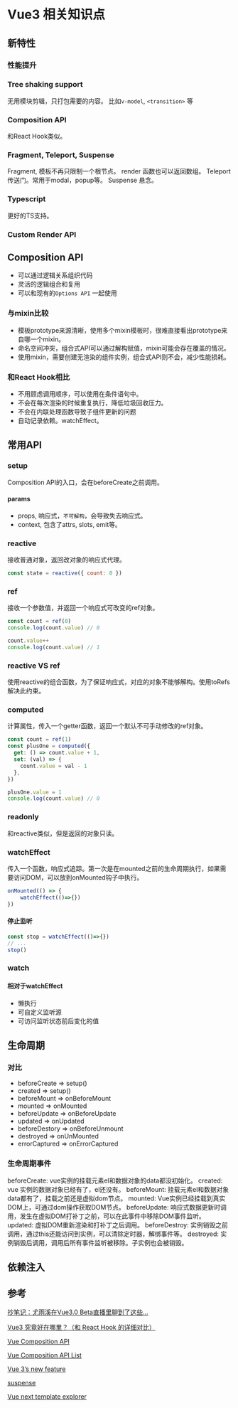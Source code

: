 # Vue3 相关知识点

## 新特性

### 性能提升

### Tree shaking support

无用模块剪辑，只打包需要的内容。
比如`v-model`, `<transition>` 等

### Composition API

和React Hook类似。

### Fragment, Teleport, Suspense

Fragment, 模板不再只限制一个根节点。
render 函数也可以返回数组。
Teleport 传送门。常用于modal，popup等。
Suspense 悬念。

### Typescript

更好的TS支持。

### Custom Render API

## Composition  API

- 可以通过逻辑关系组织代码
- 灵活的逻辑组合和复用
- 可以和现有的`Options API` 一起使用

### 与mixin比较

- 模板prototype来源清晰，使用多个mixin模板时，很难直接看出prototype来自哪一个mixin。
- 命名空间冲突，组合式API可以通过解构赋值，mixin可能会存在覆盖的情况。
- 使用mixin，需要创建无渲染的组件实例，组合式API则不会，减少性能损耗。

### 和React Hook相比

- 不用顾虑调用顺序，可以使用在条件语句中。
- 不会在每次渲染的时候重复执行，降低垃圾回收压力。
- 不会在内联处理函数导致子组件更新的问题
- 自动记录依赖。watchEffect。

## 常用API

### setup

Composition API的入口，会在beforeCreate之前调用。

#### params

- props, 响应式，`不可解构`，会导致失去响应式。
- context, 包含了attrs, slots, emit等。

### reactive

接收普通对象，返回改对象的响应式代理。

```js
const state = reactive({ count: 0 })
```

### ref

接收一个参数值，并返回一个响应式可改变的ref对象。

```js
const count = ref(0)
console.log(count.value) // 0

count.value++
console.log(count.value) // 1
```

### reactive VS ref

使用reactive的组合函数，为了保证响应式，对应的对象不能够解构。使用toRefs解决此约束。

### computed

计算属性，传入一个getter函数，返回一个默认不可手动修改的ref对象。

```js
const count = ref(1)
const plusOne = computed({
  get: () => count.value + 1,
  set: (val) => {
    count.value = val - 1
  },
})

plusOne.value = 1
console.log(count.value) // 0
```

### readonly

和reactive类似，但是返回的对象只读。

### watchEffect

传入一个函数，响应式追踪。第一次是在mounted之前的生命周期执行，如果需要访问DOM，可以放到onMounted钩子中执行。

```js
onMounted(() => {
    watchEffect(()=>{})
})
```

#### 停止监听

```js
const stop = watchEffect(()=>{})
// ...
stop()
```

### watch

#### 相对于watchEffect

- 懒执行
- 可自定义监听源
- 可访问监听状态前后变化的值

## 生命周期

### 对比

- beforeCreate => setup()
- created => setup()
- beforeMount => onBeforeMount
- mounted => onMounted
- beforeUpdate => onBeforeUpdate
- updated => onUpdated
- beforeDestory => onBeforeUnmount
- destroyed => onUnMounted
- errorCaptured => onErrorCaptured

### 生命周期事件

beforeCreate: vue实例的挂载元素el和数据对象的data都没初始化。
created: vue 实例的数据对象已经有了，el还没有。
beforeMount: 挂载元素el和数据对象data都有了，挂载之前还是虚拟dom节点。
mounted: Vue实例已经挂载到真实DOM上，可通过dom操作获取DOM节点。
beforeUpdate: 响应式数据更新时调用，发生在虚拟DOM打补丁之前，可以在此事件中移除DOM事件监听。
updated: 虚拟DOM重新渲染和打补丁之后调用。
beforeDestroy: 实例销毁之前调用，通过this还能访问到实例，可以清除定时器，解绑事件等。
destroyed: 实例销毁后调用，调用后所有事件监听被移除。子实例也会被销毁。

## 依赖注入

## 参考

[抄笔记：尤雨溪在Vue3.0 Beta直播里聊到了这些…](https://juejin.im/post/5e9f6b3251882573a855cd52)

[Vue3 究竟好在哪里？（和 React Hook 的详细对比）](https://juejin.im/post/5e9ce011f265da47b8450c11)

[Vue Composition API](https://composition-api.vuejs.org/zh/#%E5%8A%A8%E6%9C%BA%E4%B8%8E%E7%9B%AE%E7%9A%84)

[Vue Composition API List](https://composition-api.vuejs.org/zh/api.html#setup)

[<Teleport /> Vue 3’s new feature](https://medium.com/@patelvivek2530/teleport-vue-3s-new-feature-a887fe05fd87)

[suspense](https://vueschool.io/articles/vuejs-tutorials/suspense-new-feature-in-vue-3/)

[Vue next template explorer](https://vue-next-template-explorer.netlify.app/#%7B%22src%22%3A%22%3Cdiv%3EHello%20World!%3C%2Fdiv%3E%22%2C%22options%22%3A%7B%22mode%22%3A%22module%22%2C%22prefixIdentifiers%22%3Afalse%2C%22optimizeImports%22%3Afalse%2C%22hoistStatic%22%3Afalse%2C%22cacheHandlers%22%3Afalse%2C%22scopeId%22%3Anull%2C%22ssrCssVars%22%3A%22%7B%20color%20%7D%22%7D%7D)
